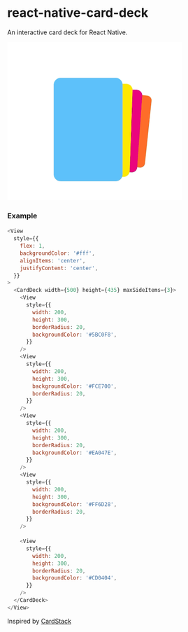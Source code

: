 # react-native-card-deck

An interactive card deck for React Native.

<img src="./carddeck.gif" alt="carddeck" width="400"/>

### Example

```js
<View
  style={{
    flex: 1,
    backgroundColor: '#fff',
    alignItems: 'center',
    justifyContent: 'center',
  }}
>
  <CardDeck width={500} height={435} maxSideItems={3}>
    <View
      style={{
        width: 200,
        height: 300,
        borderRadius: 20,
        backgroundColor: '#5BC0F8',
      }}
    />
    <View
      style={{
        width: 200,
        height: 300,
        backgroundColor: '#FCE700',
        borderRadius: 20,
      }}
    />
    <View
      style={{
        width: 200,
        height: 300,
        borderRadius: 20,
        backgroundColor: '#EA047E',
      }}
    />
    <View
      style={{
        width: 200,
        height: 300,
        backgroundColor: '#FF6D28',
        borderRadius: 20,
      }}
    />

    <View
      style={{
        width: 200,
        height: 300,
        borderRadius: 20,
        backgroundColor: '#CD0404',
      }}
    />
  </CardDeck>
</View>
```

Inspired by [CardStack](https://github.com/notsobigcompany/CardStack)

